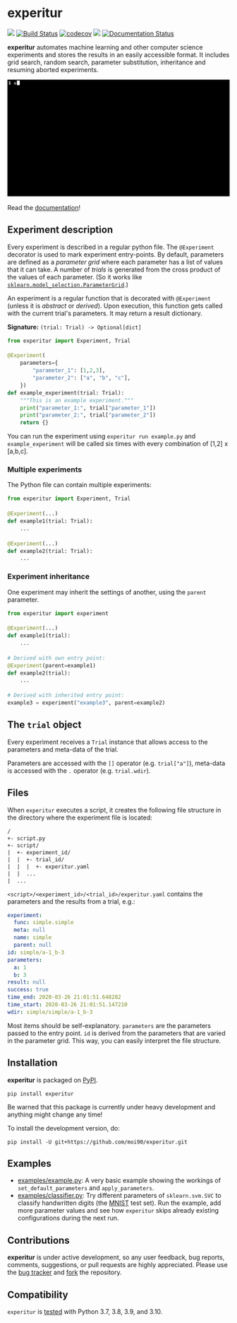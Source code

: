 # experitur

[![](https://img.shields.io/pypi/v/experitur.svg?style=flat)](https://pypi.org/project/experitur/) [![Build Status](https://travis-ci.org/moi90/experitur.svg?branch=master)](https://travis-ci.org/moi90/experitur) [![codecov](https://codecov.io/gh/moi90/experitur/branch/master/graph/badge.svg)](https://codecov.io/gh/moi90/experitur) ![](https://img.shields.io/pypi/pyversions/experitur.svg?style=flat) [![Documentation Status](https://readthedocs.org/projects/experitur/badge/?version=latest)](https://experitur.readthedocs.io/en/latest/?badge=latest)

**experitur** automates machine learning and other computer science experiments and stores the results in an easily accessible format.
It includes grid search, random search, parameter substitution, inheritance and resuming aborted experiments.

![example](https://raw.githubusercontent.com/moi90/experitur/master/examples/simple.gif)

Read the [documentation](https://experitur.readthedocs.io/en/latest/)!

## Experiment description

Every experiment is described in a regular python file. The `@Experiment` decorator is used to mark experiment entry-points.
By default, parameters are defined as a *parameter grid* where each parameter has a list of values that it can take. A number of *trials* is generated from the cross product of the values of each parameter.
(So it works like [`sklearn.model_selection.ParameterGrid`](https://scikit-learn.org/stable/modules/generated/sklearn.model_selection.ParameterGrid.html).)

An experiment is a regular function that is decorated with `@Experiment` (unless it is *abstract* or *derived*). Upon execution, this function gets called with the current trial's parameters. It may return a result dictionary.

**Signature:** `(trial: Trial) -> Optional[dict]`

```python
from experitur import Experiment, Trial

@Experiment(
    parameters={
        "parameter_1": [1,2,3],
        "parameter_2": ["a", "b", "c"],
    })
def example_experiment(trial: Trial):
    """This is an example experiment."""
    print("parameter_1:", trial["parameter_1"])
    print("parameter_2:", trial["parameter_2"])
    return {}
```

You can run the experiment using `experitur run example.py` and `example_experiment` will be called six times with every combination of [1,2] x [a,b,c].

### Multiple experiments

The Python file can contain multiple experiments:

```python
from experitur import Experiment, Trial

@Experiment(...)
def example1(trial: Trial):
    ...
    
@Experiment(...)
def example2(trial: Trial):
    ...
```

### Experiment inheritance

One experiment may inherit the settings of another, using the `parent` parameter.

```python
from experitur import experiment

@Experiment(...)
def example1(trial):
    ...
    
# Derived with own entry point:
@Experiment(parent=example1)
def example2(trial):
    ...
    
# Derived with inherited entry point:
example3 = experiment("example3", parent=example2)
```

## The `trial` object

Every experiment receives a `Trial` instance that allows access to the parameters and meta-data of the trial.

Parameters are accessed with the `[]` operator (e.g. `trial["a"]`), meta-data is accessed with the `.` operator (e.g. `trial.wdir`).

## Files

When `experitur` executes a script, it creates the following file structure in the directory where the experiment file is located:

```
/
+- script.py
+- script/
|  +- experiment_id/
|  |  +- trial_id/
|  |  |  +- experitur.yaml
|  |  ...
|  ...
```

`<script>/<experiment_id>/<trial_id>/experitur.yaml` contains the parameters and the results from a trial, e.g.:

```yaml
experiment:
  func: simple.simple
  meta: null
  name: simple
  parent: null
id: simple/a-1_b-3
parameters:
  a: 1
  b: 3
result: null
success: true
time_end: 2020-03-26 21:01:51.648282
time_start: 2020-03-26 21:01:51.147210
wdir: simple/simple/a-1_b-3

```

Most items should be self-explanatory. `parameters` are the parameters passed to the entry point. `id` is derived from the parameters that are varied in the parameter grid. This way, you can easily interpret the file structure.

## Installation

**experitur** is packaged on [PyPI](https://pypi.org/project/experitur/).

```shell
pip install experitur
```

Be warned that this package is currently under heavy development and anything might change any time!

To install the development version, do:

```shell
pip install -U git+https://github.com/moi90/experitur.git
```

## Examples

-  [examples/example.py](examples/example.py): A very basic example showing the workings of `set_default_parameters` and `apply_parameters`.
-  [examples/classifier.py](examples/classifier.py): Try different parameters of `sklearn.svm.SVC` to classify handwritten digits (the [MNIST](http://archive.ics.uci.edu/ml/datasets/Optical+Recognition+of+Handwritten+Digits) test set). Run the example, add more parameter values and see how `experitur` skips already existing configurations during the next run.

## Contributions
**experitur** is under active development, so any user feedback, bug reports, comments, suggestions, or pull requests are highly appreciated. Please use the [bug tracker](https://github.com/moi90/experitur/issues) and [fork](https://github.com/moi90/experitur/network/members) the repository.

## Compatibility

`experitur` is [tested](https://travis-ci.org/moi90/experitur) with Python 3.7, 3.8, 3.9, and 3.10.